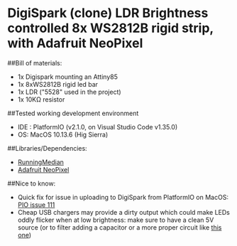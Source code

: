 # DigiSpark (clone) LDR Brightness controlled 8x WS2812B rigid strip, with Adafruit NeoPixel


##Bill of materials:
* 1x Digispark mounting an Attiny85
* 1x 8xWS2812B rigid led bar
* 1x LDR ("5528" used in the project)
* 1x 10KΩ resistor


##Tested working development environment
* IDE : PlatformIO (v2.1.0, on Visual Studio Code v1.35.0)
* OS: MacOS 10.13.6 (Hig Sierra)


##Libraries/Dependencies:
* [RunningMedian](https://platformio.org/lib/show/1361/RunningMedian)
* [Adafruit NeoPixel](https://platformio.org/lib/show/28/Adafruit%20NeoPixel)


##Nice to know:
* Quick fix for issue in uploading to DigiSpark from PlatformIO on MacOS: [PIO issue 111](https://github.com/platformio/platform-atmelavr/issues/111)
* Cheap USB chargers may provide a dirty output which could make LEDs oddly flicker when at low brightness: make sure to have a clean 5V source (or to filter adding a capacitor or a more proper circuit like [this one](http://andybrown.me.uk/wp-content/images//usbnoise/schematic.png)) 
